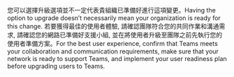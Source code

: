 <span data-ttu-id="36109-101">您可以選擇升級選項並不一定代表貴組織已準備好進行這項變更。</span><span class="sxs-lookup"><span data-stu-id="36109-101">Having the option to upgrade doesn’t necessarily mean your organization is ready for this change.</span></span> <span data-ttu-id="36109-102">若要獲得最佳的使用者體驗, 請確認團隊符合您的共同作業和溝通需求, 請確認您的網路已準備好支援小組, 並在將使用者升級至團隊之前先執行您的使用者準備方案。</span><span class="sxs-lookup"><span data-stu-id="36109-102">For the best user experience, confirm that Teams meets your collaboration and communication requirements, make sure that your network is ready to support Teams, and implement your user readiness plan before upgrading users to Teams.</span></span>
